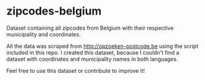 # zipcodes-belgium
Dataset containing all zipcodes from Belgium with their respective municipality and coordinates.

All the data was scraped from http://opzoeken-postcode.be using the script included in this repo. I created this dataset, because I couldn't find a dataset with coordinates and municipality names in both languages.

Feel free to use this dataset or contribute to improve it!
